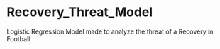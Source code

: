 # Recovery_Threat_Model
Logistic Regression Model made to analyze the threat of a Recovery in Football
